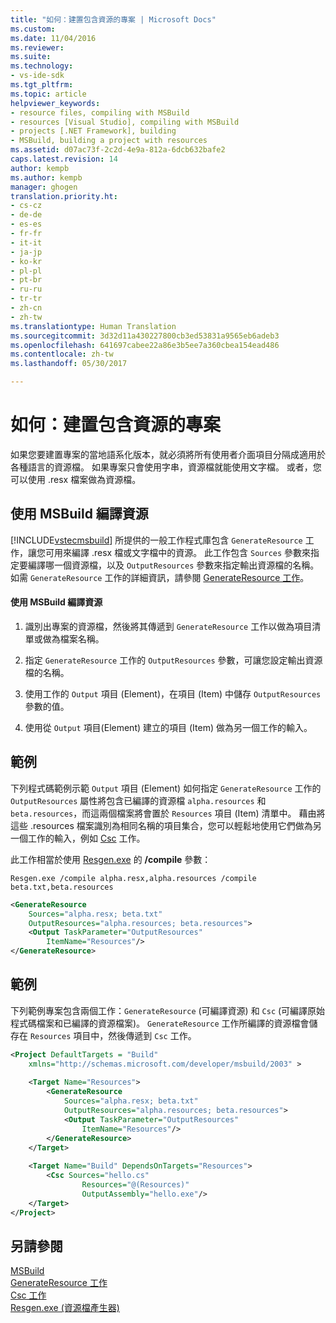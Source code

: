 ```yaml
---
title: "如何：建置包含資源的專案 | Microsoft Docs"
ms.custom: 
ms.date: 11/04/2016
ms.reviewer: 
ms.suite: 
ms.technology:
- vs-ide-sdk
ms.tgt_pltfrm: 
ms.topic: article
helpviewer_keywords:
- resource files, compiling with MSBuild
- resources [Visual Studio], compiling with MSBuild
- projects [.NET Framework], building
- MSBuild, building a project with resources
ms.assetid: d07ac73f-2c2d-4e9a-812a-6dcb632bafe2
caps.latest.revision: 14
author: kempb
ms.author: kempb
manager: ghogen
translation.priority.ht:
- cs-cz
- de-de
- es-es
- fr-fr
- it-it
- ja-jp
- ko-kr
- pl-pl
- pt-br
- ru-ru
- tr-tr
- zh-cn
- zh-tw
ms.translationtype: Human Translation
ms.sourcegitcommit: 3d32d11a430227800cb3ed53831a9565eb6adeb3
ms.openlocfilehash: 641697cabee22a86e3b5ee7a360cbea154ead486
ms.contentlocale: zh-tw
ms.lasthandoff: 05/30/2017

---
```

# <a name="how-to-build-a-project-that-has-resources"></a>如何：建置包含資源的專案
如果您要建置專案的當地語系化版本，就必須將所有使用者介面項目分隔成適用於各種語言的資源檔。 如果專案只會使用字串，資源檔就能使用文字檔。 或者，您可以使用 .resx 檔案做為資源檔。  
  
## <a name="compiling-resources-with-msbuild"></a>使用 MSBuild 編譯資源  
 [!INCLUDE[vstecmsbuild](../extensibility/internals/includes/vstecmsbuild_md.md)] 所提供的一般工作程式庫包含 `GenerateResource` 工作，讓您可用來編譯 .resx 檔或文字檔中的資源。 此工作包含 `Sources` 參數來指定要編譯哪一個資源檔，以及 `OutputResources` 參數來指定輸出資源檔的名稱。 如需 `GenerateResource` 工作的詳細資訊，請參閱 [GenerateResource 工作](../msbuild/generateresource-task.md)。  
  
#### <a name="to-compile-resources-with-msbuild"></a>使用 MSBuild 編譯資源  
  
1.  識別出專案的資源檔，然後將其傳遞到 `GenerateResource` 工作以做為項目清單或做為檔案名稱。  
  
2.  指定 `GenerateResource` 工作的 `OutputResources` 參數，可讓您設定輸出資源檔的名稱。  
  
3.  使用工作的 `Output` 項目 (Element)，在項目 (Item) 中儲存 `OutputResources` 參數的值。  
  
4.  使用從 `Output` 項目(Element) 建立的項目 (Item) 做為另一個工作的輸入。  
  
## <a name="example"></a>範例  
 下列程式碼範例示範 `Output` 項目 (Element) 如何指定 `GenerateResource` 工作的 `OutputResources` 屬性將包含已編譯的資源檔 `alpha.resources` 和 `beta.resources`，而這兩個檔案將會置於 `Resources` 項目 (Item) 清單中。 藉由將這些 .resources 檔案識別為相同名稱的項目集合，您可以輕鬆地使用它們做為另一個工作的輸入，例如 [Csc](../msbuild/csc-task.md) 工作。  
  
 此工作相當於使用 [Resgen.exe](/dotnet/framework/tools/resgen-exe-resource-file-generator) 的 **/compile** 參數：  
  
 `Resgen.exe /compile alpha.resx,alpha.resources /compile beta.txt,beta.resources`  
  
```xml  
<GenerateResource  
    Sources="alpha.resx; beta.txt"  
    OutputResources="alpha.resources; beta.resources">  
    <Output TaskParameter="OutputResources"  
        ItemName="Resources"/>  
</GenerateResource>  
```  
  
## <a name="example"></a>範例  
 下列範例專案包含兩個工作：`GenerateResource` (可編譯資源) 和 `Csc` (可編譯原始程式碼檔案和已編譯的資源檔案)。 `GenerateResource` 工作所編譯的資源檔會儲存在 `Resources` 項目中，然後傳遞到 `Csc` 工作。  
  
```xml  
<Project DefaultTargets = "Build"  
    xmlns="http://schemas.microsoft.com/developer/msbuild/2003" >  
  
    <Target Name="Resources">  
        <GenerateResource  
            Sources="alpha.resx; beta.txt"  
            OutputResources="alpha.resources; beta.resources">  
            <Output TaskParameter="OutputResources"  
                ItemName="Resources"/>  
        </GenerateResource>  
    </Target>  
  
    <Target Name="Build" DependsOnTargets="Resources">  
        <Csc Sources="hello.cs"  
                Resources="@(Resources)"  
                OutputAssembly="hello.exe"/>  
    </Target>  
</Project>  
```  
  
## <a name="see-also"></a>另請參閱  
[ MSBuild](../msbuild/msbuild.md)  
 [GenerateResource 工作](../msbuild/generateresource-task.md)   
 [Csc 工作](../msbuild/csc-task.md)   
 [Resgen.exe (資源檔產生器)](/dotnet/framework/tools/resgen-exe-resource-file-generator)
